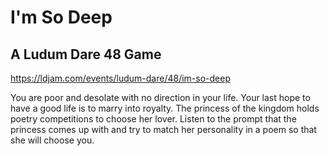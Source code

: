 # I'm So Deep
## A Ludum Dare 48 Game

https://ldjam.com/events/ludum-dare/48/im-so-deep

You are poor and desolate with no direction in your life. Your last hope to have a good life is to marry into royalty. The princess of the kingdom holds poetry competitions to choose her lover. Listen to the prompt that the princess comes up with and try to match her personality in a poem so that she will choose you.